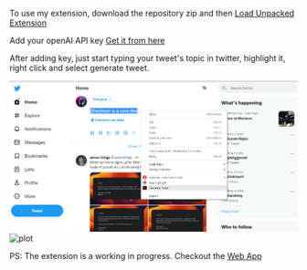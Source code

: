 To use my extension, download the repository zip and then [Load Unpacked Extension](https://www.instructables.com/How-to-Load-Unpacked-Extension-in-Chrome-Easy/)

Add your openAI API key [Get it from here](https://beta.openai.com/account/api-keys)

After adding key, just start typing your tweet's topic in twitter, highlight it, right click and select generate tweet.

![plot](./assets/example1.png)
![plot](./assets/example2.png)

PS: The extension is a working in progress. Checkout the [Web App](https://ai-tweeter.up.railway.app/)